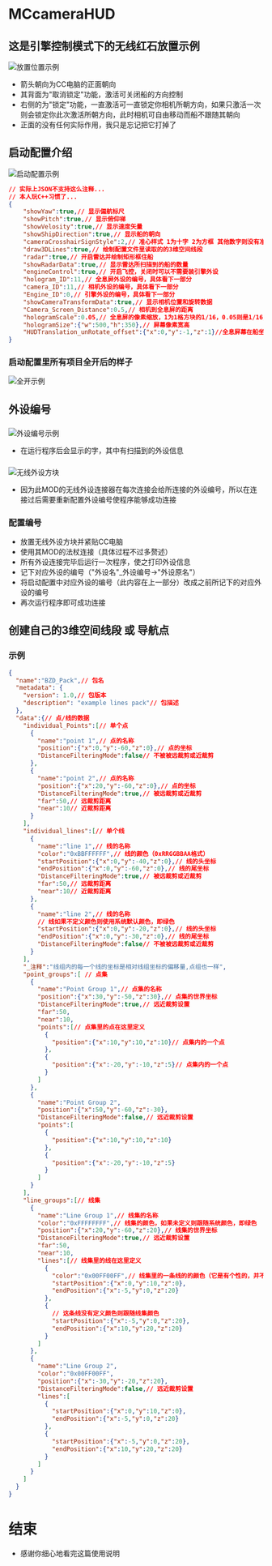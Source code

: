 # MCcameraHUD
## 这是引擎控制模式下的无线红石放置示例
![放置位置示例](https://raw.githubusercontent.com/wufafihfi/MCcameraHUD/refs/heads/main/image/ab2dc6a6-e064-4301-b1e9-7742f9a5e4b1.png "放置位置示例")
- 箭头朝向为CC电脑的正面朝向
- 其背面为"取消锁定"功能，激活可关闭船的方向控制
- 右侧的为"锁定"功能，一直激活可一直锁定你相机所朝方向，如果只激活一次则会锁定你此次激活所朝方向，此时相机可自由移动而船不跟随其朝向
- 正面的没有任何实际作用，我只是忘记把它打掉了
## 启动配置介绍
![启动配置示例](https://raw.githubusercontent.com/wufafihfi/MCcameraHUD/refs/heads/main/image/94feea1a-2e2d-4a0e-b410-0ea227a90d29.png "启动配置示例")
```json
// 实际上JSON不支持这么注释...
// 本人玩C++习惯了...
{
    "showYaw":true,// 显示偏航标尺
    "showPitch":true,// 显示俯仰梯
    "showVelosity":true,// 显示速度矢量
    "showShipDirection":true,// 显示船的朝向
    "cameraCrosshairSignStyle":2,// 准心样式 1为十字 2为方框 其他数字则没有准心
    "draw3DLines":true,// 绘制配置文件里读取的的3维空间线段
    "radar":true,// 开启雷达并绘制矩形框住船
    "showRadarData":true,// 显示雷达所扫描到的船的数量
    "engineControl":true,// 开启飞控，关闭时可以不需要装引擎外设
    "hologram_ID":11,// 全息屏外设的编号，具体看下一部分
    "camera_ID":11,// 相机外设的编号，具体看下一部分
    "Engine_ID":0,// 引擎外设的编号，具体看下一部分
    "showCameraTransformData":true,// 显示相机位置和旋转数据
    "Camera_Screen_Distance":0.5,// 相机到全息屏的距离
    "hologramScale":0.05,// 全息屏的像素缩放，1为1格方块的1/16，0.05则是1/16/20
    "hologramSize":{"w":500,"h":350},// 屏幕像素宽高
    "HUDTranslation_unRotate_offset":{"x":0,"y":-1,"z":1}//全息屏幕在船坐标系内相对于屏幕方块的位置偏移
}
```
### 启动配置里所有项目全开后的样子
![全开示例](https://raw.githubusercontent.com/wufafihfi/MCcameraHUD/refs/heads/main/image/60298d5c-d34d-41ea-a35c-8d4afd4dfe03.png "全开示例")
## 外设编号
### 
![外设编号示例](https://raw.githubusercontent.com/wufafihfi/MCcameraHUD/refs/heads/main/image/015f393b-4a92-46ad-88f0-37e93d16e6cd.png "外设编号示例")
- 在运行程序后会显示的字，其中有扫描到的外设信息
### 
![无线外设方块](https://raw.githubusercontent.com/wufafihfi/MCcameraHUD/refs/heads/main/image/0ab6ed67-0d3a-4824-ab87-3db29d513718.png "无线外设方块")
- 因为此MOD的无线外设连接器在每次连接会给所连接的外设编号，所以在连接过后需要重新配置外设编号使程序能够成功连接
### 配置编号
- 放置无线外设方块并紧贴CC电脑
- 使用其MOD的法杖连接（具体过程不过多赘述）
- 所有外设连接完毕后运行一次程序，使之打印外设信息
- 记下对应外设的编号（"外设名"_外设编号->"外设原名"）
- 将启动配置中对应外设的编号（此内容在上一部分）改成之前所记下的对应外设的编号
- 再次运行程序即可成功连接
## 创建自己的3维空间线段 或 导航点
### 示例
```json
{
  "name":"BZD_Pack",// 包名
  "metadata": {
    "version": 1.0,// 包版本
    "description": "example lines pack"// 包描述
  },
  "data":{// 点/线的数据
    "individual_Points":[// 单个点
      {
        "name":"point 1",// 点的名称
        "position":{"x":0,"y":-60,"z":0},// 点的坐标
        "DistanceFilteringMode":false// 不被被远裁剪或近裁剪
      },
      {
        "name":"point 2",// 点的名称
        "position":{"x":20,"y":-60,"z":0},// 点的坐标
        "DistanceFilteringMode":true,// 被远裁剪或近裁剪
        "far":50,// 远裁剪距离
        "near":10// 近裁剪距离
      }
    ],
    "individual_lines":[// 单个线
      {
        "name":"line 1",// 线的名称
        "color":"0xBBFFFFFF",// 线的颜色（0xRRGGBBAA格式）
        "startPosition":{"x":0,"y":-40,"z":0},// 线的头坐标
        "endPosition":{"x":0,"y":-60,"z":0},// 线的尾坐标
        "DistanceFilteringMode":true,// 被远裁剪或近裁剪
        "far":50,// 远裁剪距离
        "near":10// 近裁剪距离
      },
      {
        "name":"line 2",// 线的名称
        // 线如果不定义颜色则使用系统默认颜色，即绿色
        "startPosition":{"x":0,"y":-20,"z":0},// 线的头坐标
        "endPosition":{"x":0,"y":-30,"z":0},// 线的尾坐标
        "DistanceFilteringMode":false// 不被被远裁剪或近裁剪
      }
    ],
    "_注释":"线组内的每一个线的坐标是相对线组坐标的偏移量,点组也一样",
    "point_groups":[ // 点集
      {
        "name":"Point Group 1",// 点集的名称
        "position":{"x":30,"y":-50,"z":30},// 点集的世界坐标
        "DistanceFilteringMode":true,// 远近裁剪设置
        "far":50,
        "near":10,
        "points":[// 点集里的点在这里定义
          {
            "position":{"x":10,"y":10,"z":10}// 点集内的一个点
          },
          {
            "position":{"x":-20,"y":-10,"z":5}// 点集内的一个点
          }
        ]
      },
      {
        "name":"Point Group 2",
        "position":{"x":50,"y":-60,"z":-30},
        "DistanceFilteringMode":false,// 远近裁剪设置
        "points":[
          {
            "position":{"x":10,"y":10,"z":10}
          },
          {
            "position":{"x":-20,"y":-10,"z":5}
          }
        ]
      }
    ],
    "line_groups":[// 线集
      {
        "name":"Line Group 1",// 线集的名称
        "color":"0xFFFFFFFF",// 线集的颜色，如果未定义则跟随系统颜色，即绿色
        "position":{"x":20,"y":-60,"z":20},// 线集的世界坐标
        "DistanceFilteringMode":true,// 远近裁剪设置
        "far":50,
        "near":10,
        "lines":[// 线集里的线在这里定义
          { 
            "color":"0x00FF00FF",// 线集里的一条线的的颜色（它是有个性的，并不想随波逐流）
            "startPosition":{"x":0,"y":10,"z":0},
            "endPosition":{"x":-5,"y":0,"z":20}
          },
          {
            // 这条线没有定义颜色则跟随线集颜色
            "startPosition":{"x":-5,"y":0,"z":20},
            "endPosition":{"x":10,"y":20,"z":20}
          }
        ]
      },
      {
        "name":"Line Group 2",
        "color":"0x00FF00FF",
        "position":{"x":-30,"y":-20,"z":20},
        "DistanceFilteringMode":false,// 远近裁剪设置
        "lines":[
          { 
            "startPosition":{"x":0,"y":10,"z":0},
            "endPosition":{"x":-5,"y":0,"z":20}
          },
          { 
            "startPosition":{"x":-5,"y":0,"z":20},
            "endPosition":{"x":10,"y":20,"z":20}
          }
        ]
      }
    ]
  }
}
```
# 结束
- 感谢你细心地看完这篇使用说明
